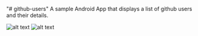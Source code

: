 "# github-users" 
A sample Android App that displays a list of github users and their details.

![alt text](https://github.com/rbichage/github-users/blob/master/screenshots/device-2020-01-16-201423.png?raw=true)
![alt text](https://github.com/rbichage/github-users/blob/master/screenshots/device-2020-01-16-201457.png?raw=true)
